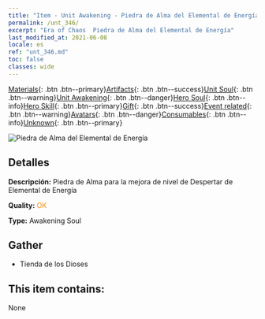 ```yaml
---
title: "Item - Unit Awakening - Piedra de Alma del Elemental de Energía"
permalink: /unt_346/
excerpt: "Era of Chaos  Piedra de Alma del Elemental de Energía"
last_modified_at: 2021-06-08
locale: es
ref: "unt_346.md"
toc: false
classes: wide
---
```

 [Materials](/ItemsES/){: .btn .btn--primary}[Artifacts](/ItemsES/Artifacts/){: .btn .btn--success}[Unit Soul](/ItemsES/UnitSoul/){: .btn .btn--warning}[Unit Awakening](/ItemsES/UnitAwakening/){: .btn .btn--danger}[Hero Soul](/ItemsES/HeroSoul/){: .btn .btn--info}[Hero Skill](/ItemsES/HeroSkill/){: .btn .btn--primary}[Gift](/ItemsES/Gift/){: .btn .btn--success}[Event related](/ItemsES/Events/){: .btn .btn--warning}[Avatars](/ItemsES/Avatars/){: .btn .btn--danger}[Consumables](/ItemsES/Consumables/){: .btn .btn--info}[Unknown](/ItemsES/Unknown/){: .btn .btn--primary}

 ![Piedra de Alma del Elemental de Energía](/images/u/tia_liehuoyuansu.jpg)

## Detalles
 **Descripción:** Piedra de Alma para la mejora de nivel de Despertar de Elemental de Energía

 **Quality:** <span style="color: #FF8C00">OK</span>

 **Type:** Awakening Soul

## Gather

*    Tienda de los Dioses 

## This item contains:

  None

